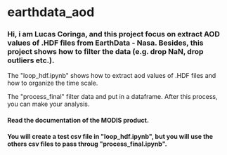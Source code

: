 # earthdata_aod

### Hi, i am Lucas Coringa, and this project focus on extract AOD values of .HDF files from EarthData - Nasa. Besides, this project shows how to filter the data (e.g. drop NaN, drop outliers etc.).

The "loop_hdf.ipynb" shows how to extract aod values of .HDF files and how to organize the time scale.

The "process_final" filter data and put in a dataframe. After this process, you can make your analysis.

#### Read the documentation of the MODIS product.
#### You will create a test csv file in "loop_hdf.ipynb", but you will use the others csv files to pass throug "process_final.ipynb". 